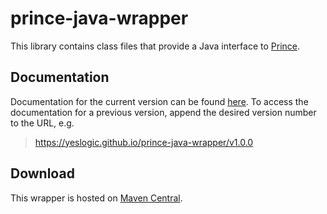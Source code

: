 # prince-java-wrapper

This library contains class files that provide a Java interface to [Prince][1].

## Documentation

Documentation for the current version can be found [here][2]. To access the
documentation for a previous version, append the desired version number to the
URL, e.g.

> https://yeslogic.github.io/prince-java-wrapper/v1.0.0

## Download

This wrapper is hosted on [Maven Central][3].

[1]: https://www.princexml.com/
[2]: https://yeslogic.github.io/prince-java-wrapper/
[3]: https://search.maven.org/artifact/com.princexml/prince-java-wrapper
